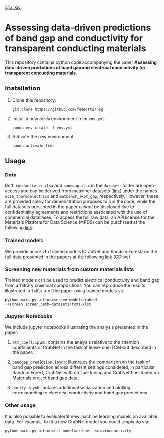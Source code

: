 [![arXiv](https://img.shields.io/badge/arXiv-2411.14034-b31b1b.svg)](https://arxiv.org/abs/2411.14034)
# Assessing data-driven predictions of band gap and conductivity for transparent conducting materials
This repository contains python code accompanying the paper **Assessing data-driven predictions of band gap and electrical conductivity for transparent conducting materials**.

## Installation
1. Clone this repository:
   ```git
   git clone https://github.com/fedeotto/nsg
   ```
2. Install a new `conda` environment from `env.yml`:
   ```git
   conda env create -f env.yml
   ```
3. Activate the new environment:
   ```git
   conda activate tcms
   ```

## Usage
### Data
Both `conductivity.xlsx` and `bandgap.xlsx` in the `datasets` folder are open-access and can be derived from matminer datasets (<a href="https://hackingmaterials.lbl.gov/matminer/dataset_summary.html">link</a>) under the names `ucsb_thermoelectrics` and `matbench_expt_gap`, respectively. However, these are provided solely for demonstration purposes to run the code, while the full datasets presented in the paper *cannot* be disclosed due to confidentiality agreements and restrictions associated with the use of commercial databases. To access the full raw data, an API license for the Materials Platform for Data Science (MPDS) can be purchased at the following <a href="https://mpds.io">link</a>.

### Trained models
We provide access to trained models (CrabNet and Random Forest) on the full data presented in the papers at the following <a href="https://drive.google.com/drive/folders/16cIHWnbz585LBH1cTGj3jXh9TgGLtbNV?usp=drive_link">link</a> (GDrive).

### Screening new materials from custom materials lists
Trained models can be used to predict electrical conductivity and band gap from arbitrary chemical compositions. You can reproduce the results illustrated in `Table 4` of the paper using trained models via
```git
python main.py action=screen model=crabnet ++screen.screen_path=datasets/tcms.xlsx
```

### Jupyter Notebooks
We include jupyter notebooks illustrating the analysis presented in the paper:

  1. `att_coeff.ipynb`: contains the analysis relative to the attention coefficients of CrabNet in the task of leave-one-TCM-out described in the paper.

  2. `bandgap_prediction.ipynb`: illustrates the comparison on the task of band gap prediction across different settings considered, in particular Random Forest, CrabNet with no fine-tuning and CrabNet fine-tuned on Materials project band gap data.

  3. `parity.ipynb` contains additional visualization and plotting corresponding to electrical conductivity and band gap predictions.

### Other usage
It is also possible to evaluate/fit new machine learning models on available data. For example, to fit a new CrabNet model you could simply do via:

```git
python main.py action=fit model=crabnet data=conductivity
```
